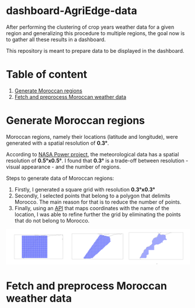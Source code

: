 # dashboard-AgriEdge-data

After performing the clustering of crop years weather data for a given region and generalizing this procedure to multiple regions, the goal now is to gather all these results in a dashboard.

This repository is meant to prepare data to be displayed in the dashboard.


# Table of content

1. <a href="#generate-moroccan-data">Generate Moroccan regions</a>
2. <a href="#fetch-preprocess-data">Fetch and preprocess Moroccan weather data</a>


# <span id="generate-moroccan-data">Generate Moroccan regions</span>

Moroccan regions, namely their locations (latitude and longitude), were generated with a spatial resolution of **0.3°**. 

According to [NASA Power project](https://power.larc.nasa.gov/), the meteorological data has a spatial resolution of **0.5°x0.5°**. I found that **0.3°** is a trade-off between resolution - visual appearance - and the number of regions.

Steps to generate data of Moroccan regions:
1. Firstly, I generated a square grid with resolution **0.3°x0.3°**
2. Secondly, I selected points that belong to a polygon that delimits Morocco. The main reason for that is to reduce the number of points.
3. Finally, using an [API](https://positionstack.com/) that maps coordinates with the name of the location, I was able to refine further the grid by eliminating the points that do not belong to Morocco.

<img src="screenshots/horizontal-steps-map.png">


# <span id="fetch-preprocess-data">Fetch and preprocess Moroccan weather data</span>